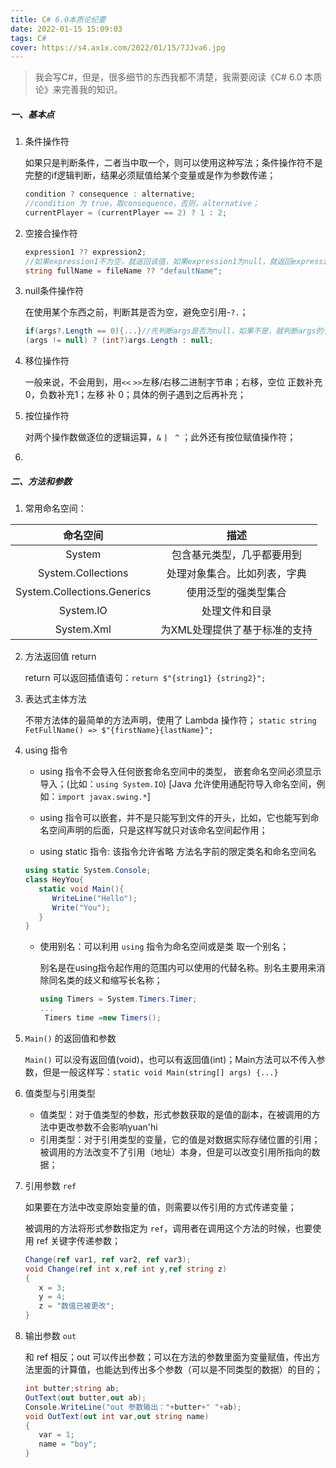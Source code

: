 ```yaml
---
title: C# 6.0本质论纪要
date: 2022-01-15 15:09:03
tags: C#
cover: https://s4.ax1x.com/2022/01/15/7JJva6.jpg
---
```


> 我会写C#，但是，很多细节的东西我都不清楚，我需要阅读《C# 6.0 本质论》来完善我的知识。

##### 一、基本点

1. 条件操作符

   如果只是判断条件，二者当中取一个，则可以使用这种写法；条件操作符不是完整的if逻辑判断，结果必须赋值给某个变量或是作为参数传递；

   ```c#
   condition ? consequence : alternative; 
   //condition 为 true，取consequence，否则，alternative；
   currentPlayer = (currentPlayer == 2) ? 1 : 2;
   ```

2. 空接合操作符

   ```c#
   expression1 ?? expression2;
   //如果expression1不为空，就返回该值，如果expression1为null，就返回expression2的值；
   string fullName = fileName ?? "defaultName";
   ```

3. null条件操作符

   在使用某个东西之前，判断其是否为空，避免空引用-`?.`；

   ```c#
   if(args?.Length == 0){...}//先判断args是否为null，如果不是，就判断args的长度是否为 0；等价于：
   (args != null) ? (int?)args.Length : null;
   ```

   

4. 移位操作符

   一般来说，不会用到，用`<<` `>>`左移/右移二进制字节串；右移，空位 正数补充0，负数补充1；左移 补 0；具体的例子遇到之后再补充；

5. 按位操作符

   对两个操作数做逐位的逻辑运算，`&`  `|` ` ^`  ；此外还有按位赋值操作符；

6. 

##### 二、方法和参数

1. 常用命名空间：

|          命名空间           |             描述             |
| :-------------------------: | :--------------------------: |
|           System            |  包含基元类型，几乎都要用到  |
|     System.Collections      | 处理对象集合。比如列表，字典 |
| System.Collections.Generics |     使用泛型的强类型集合     |
|    System.IO                    |          处理文件和目录                    |
|System.Xml|为XML处理提供了基于标准的支持|

2. 方法返回值 return

   return 可以返回插值语句：`return $"{string1} {string2}";`

3. 表达式主体方法

   不带方法体的最简单的方法声明，使用了 Lambda 操作符；
   `static string FetFullName() => $"{firstName}{lastName}";`

4. using 指令

   - using 指令不会导入任何嵌套命名空间中的类型， 嵌套命名空间必须显示导入；(比如：`using System.IO`)
    [Java 允许使用通配符导入命名空间，例如：`import javax.swing.*`]

   - using 指令可以嵌套，并不是只能写到文件的开头，比如，它也能写到命名空间声明的后面，只是这样写就只对该命名空间起作用；
   - using static 指令:
     该指令允许省略 方法名字前的限定类名和命名空间名
   ```C#
   using static System.Console;
   class HeyYou{
      static void Main(){
         WriteLine("Hello");
         Write("You");
      }
   }
   ```
   - 使用别名：可以利用 `using` 指令为命名空间或是类 取一个别名；

      别名是在using指令起作用的范围内可以使用的代替名称。别名主要用来消除同名类的歧义和缩写长名称；
      ```c#
      using Timers = System.Timers.Timer;
      ...
       Timers time =new Timers();
      ```
5. `Main()` 的返回值和参数

   `Main()` 可以没有返回值(void)，也可以有返回值(int)；Main方法可以不传入参数，但是一般这样写：`static void Main(string[] args) {...}`
   
6. 值类型与引用类型
   - 值类型：对于值类型的参数，形式参数获取的是值的副本，在被调用的方法中更改参数不会影响yuan'hi
   - 引用类型：对于引用类型的变量，它的值是对数据实际存储位置的引用；被调用的方法改变不了引用（地址）本身，但是可以改变引用所指向的数据；

7. 引用参数 `ref` 

   如果要在方法中改变原始变量的值，则需要以传引用的方式传递变量；

   被调用的方法将形式参数指定为 `ref`，调用者在调用这个方法的时候，也要使用 ref 关键字传递参数；
   ``` c#
   Change(ref var1, ref var2, ref var3);
   void Change(ref int x,ref int y,ref string z)
   {
      x = 3;
      y = 4;
      z = "数值已被更改";
   }
   ```

8. 输出参数 `out`
   
   和 ref 相反；out 可以传出参数；可以在方法的参数里面为变量赋值，传出方法里面的计算值，也能达到传出多个参数（可以是不同类型的数据）的目的；
   ```c#
   int butter;string ab;
   OutText(out butter,out ab);
   Console.WriteLine("out 参数输出："+butter+" "+ab);
   void OutText(out int var,out string name)
   {
      var = 1;
      name = "boy";
   }
   ```


